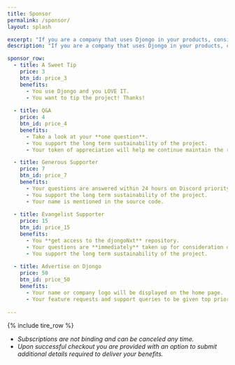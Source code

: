 ```yaml
---
title: Sponsor
permalink: /sponsor/ 
layout: splash

excerpt: "If you are a company that uses Djongo in your products, consider enrolling in a subscription plan. You get long term support and advertisement space"
description: "If you are a company that uses Djongo in your products, consider enrolling in a subscription plan. You get long term support and advertisement space."

sponsor_row:
  - title: A Sweet Tip
    price: 3
    btn_id: price_3
    benefits:
      - You use Djongo and you LOVE IT.
      - You want to tip the project! Thanks!
  
  - title: Q&A
    price: 4
    btn_id: price_4
    benefits:
      - Take a look at your **one question**.
      - You support the long term sustainability of the project.
      - Your token of appreciation will help me continue maintain the repository.

  - title: Generous Supporter
    price: 7
    btn_id: price_7
    benefits:
      - Your questions are answered within 24 hours on Discord priority-support.
      - You support the long term sustainability of the project.
      - Your name is mentioned in the source code.
  
  - title: Evangelist Supporter
    price: 15
    btn_id: price_15
    benefits:
      - You **get access to the djongoNxt** repository.
      - Your questions are **immediately** taken up for consideration on Discord priority-support.
      - You support the long term sustainability of the project.
  
  - title: Advertise on Djongo
    price: 50
    btn_id: price_50
    benefits:
      - Your name or company logo will be displayed on the home page.
      - Your feature requests and support queries to be given top priority.
      
---
```


{% include tire_row %}

 * *Subscriptions are not binding and can be canceled any time.*
 * *Upon successful checkout you are provided with an option to submit additional details required to deliver your benefits.*

<script>
  // Replace with your own publishable key: https://dashboard.stripe.com/test/apikeys
  var PUBLISHABLE_KEY = "pk_live_eEfW8XjO4oZUPRFaYASLCWqn";
  // Replace with the domain you want your users to be redirected back to after payment
  var DOMAIN = "https://nesdis.github.io";

  var stripe = Stripe(PUBLISHABLE_KEY);

  // Handle any errors from Checkout
  var handleResult = function (result) {
    if (result.error) {
      var displayError = document.getElementById("error-message");
      displayError.textContent = result.error.message;
    }
  };

  var redirectToCheckout = function (priceId) {
    // Make the call to Stripe.js to redirect to the checkout page
    // with the current quantity
    stripe
      .redirectToCheckout({
        lineItems: [{ price: priceId, quantity: 1 }],
        successUrl:
          DOMAIN + "/djongo?session_id={CHECKOUT_SESSION_ID}",
        cancelUrl: DOMAIN + "/sponsor",
        mode: 'subscription',
      })
      .then(handleResult);
  };

  document
    .getElementById("price_3")
    .addEventListener("click", function (evt) {
      redirectToCheckout("price_1HIKfSLbyDBUaJVjuc3i3YEW");
    });

  document
    .getElementById("price_4")
    .addEventListener("click", function (evt) {
      redirectToCheckout("price_1HIKi6LbyDBUaJVj7FvgB3gx");
    });
  
  document
    .getElementById("price_7")
    .addEventListener("click", function (evt) {
      redirectToCheckout("price_1HIKkyLbyDBUaJVj8XbaHS8O");
    });
  
  document
    .getElementById("price_15")
    .addEventListener("click", function (evt) {
      redirectToCheckout("price_1HIKphLbyDBUaJVjQylkb7QE");
    });
  
  document
    .getElementById("price_50")
    .addEventListener("click", function (evt) {
      redirectToCheckout("price_1HHwbOLbyDBUaJVjYnDESotB");
    });
    
</script>
